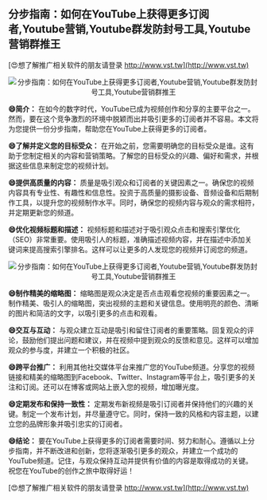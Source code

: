 ## **分步指南：如何在YouTube上获得更多订阅者,Youtube营销,Youtube群发防封号工具,Youtube营销群推王**

[😍想了解推广相关软件的朋友请登录 http://www.vst.tw](http://www.vst.tw)

 <center><img src="https://vst.tw/MP4/tuiguang/png/7.png" alt="分步指南：如何在YouTube上获得更多订阅者,Youtube营销,Youtube群发防封号工具,Youtube营销群推王"></center>

**😄简介：**
在如今的数字时代，YouTube已成为视频创作和分享的主要平台之一。然而，要在这个竞争激烈的环境中脱颖而出并吸引更多的订阅者并不容易。本文将为您提供一份分步指南，帮助您在YouTube上获得更多的订阅者。

**😄了解并定义您的目标受众：**
在开始之前，您需要明确您的目标受众是谁。这有助于您制定相关的内容和营销策略。了解您的目标受众的兴趣、偏好和需求，并根据这些信息来制定您的视频计划。

**😄提供高质量的内容：**
质量是吸引观众和订阅者的关键因素之一。确保您的视频内容具有专业性、有趣性和信息性。投资于高质量的摄影设备、音频设备和后期制作工具，以提升您的视频制作水平。同时，确保您的视频内容与观众的需求相符，并定期更新您的频道。

**😄优化视频标题和描述：**
视频标题和描述对于吸引观众点击和搜索引擎优化（SEO）非常重要。使用吸引人的标题，准确描述视频内容，并在描述中添加关键词来提高搜索引擎排名。这样可以让更多的人发现您的视频并订阅您的频道。

 <center><img src="https://vst.tw/MP4/tuiguang/png/4.png" alt="分步指南：如何在YouTube上获得更多订阅者,Youtube营销,Youtube群发防封号工具,Youtube营销群推王"></center>

**😄制作精美的缩略图：**
缩略图是观众决定是否点击观看您视频的重要因素之一。制作精美、吸引人的缩略图，突出视频的主题和关键信息。使用明亮的颜色、清晰的图片和简洁的文字，以吸引更多的点击和观看。

**😄交互与互动：**
与观众建立互动是吸引和留住订阅者的重要策略。回复观众的评论，鼓励他们提出问题和建议，并在视频中提到观众的反馈和意见。这样可以增加观众的参与度，并建立一个积极的社区。

**😄跨平台推广：**
利用其他社交媒体平台来推广您的YouTube频道。分享您的视频链接和精美的缩略图到Facebook、Twitter、Instagram等平台上，吸引更多的关注和订阅。还可以在博客或网站上嵌入您的视频，增加曝光度。

**😄定期发布和保持一致性：**
定期发布新视频是吸引订阅者并保持他们的兴趣的关键。制定一个发布计划，并尽量遵守它。同时，保持一致的风格和内容主题，以建立您的品牌形象并吸引忠实的订阅者。

**😄结论：**
要在YouTube上获得更多的订阅者需要时间、努力和耐心。遵循以上分步指南，并不断改进和创新，您将逐渐吸引更多的观众，并建立一个成功的YouTube频道。记住，与观众保持互动并提供有价值的内容是取得成功的关键。祝您在YouTube的创作之旅中取得好运！

[😍想了解推广相关软件的朋友请登录 http://www.vst.tw](http://www.vst.tw)




